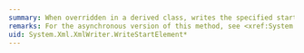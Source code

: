 ```yaml
---
summary: When overridden in a derived class, writes the specified start tag.
remarks: For the asynchronous version of this method, see <xref:System.Xml.XmlWriter.WriteStartElementAsync%2A>.
uid: System.Xml.XmlWriter.WriteStartElement*
---
```

